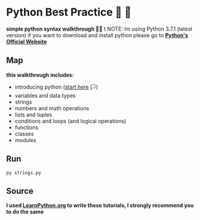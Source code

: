 # Python Best Practice :snake: :muscle:

**simple python syntax walkthrough :male_detective:**
t
NOTE: Im using Python 3.7.1 (latest version) if you want to download and install python
please go to **[Python's Official Website](https://python.org)**

## Map
**this walkthrough includes:**
- introducing python ([start here](INTRO.md) :white_flag:)
- variables and data types 
- strings
- numbers and math operations
- lists and tuples
- conditions and loops (and logical operations)
- functions
- classes
- modules

## Run
`py strings.py`

## Source 
**I used [LearnPython.org](https://www.learnpython.org) to write these tutorials, I strongly recommend you to do the same**


